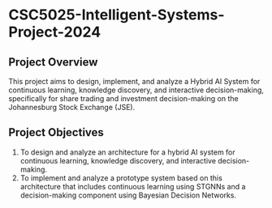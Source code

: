 # CSC5025-Intelligent-Systems-Project-2024

## Project Overview
This project aims to design, implement, and analyze a Hybrid AI System for continuous learning, knowledge discovery, and interactive decision-making, specifically for share trading and investment decision-making on the Johannesburg Stock Exchange (JSE).

## Project Objectives
1. To design and analyze an architecture for a hybrid AI system for continuous learning, knowledge discovery, and interactive decision-making.
2. To implement and analyze a prototype system based on this architecture that includes continuous learning using STGNNs and a decision-making component using Bayesian Decision Networks.
